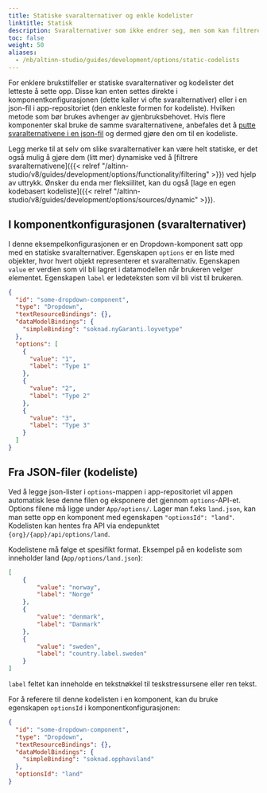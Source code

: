 ```yaml
---
title: Statiske svaralternativer og enkle kodelister
linktitle: Statisk
description: Svaralternativer som ikke endrer seg, men som kan filtreres
toc: false
weight: 50
aliases:
  - /nb/altinn-studio/guides/development/options/static-codelists
---
```


For enklere brukstilfeller er statiske svaralternativer og kodelister det letteste å sette opp. Disse kan enten settes direkte
i komponentkonfigurasjonen (dette kaller vi ofte svaralternativer) eller i en json-fil i
app-repositoriet (den enkleste formen for kodeliste). Hvilken metode som bør brukes avhenger av
gjenbruksbehovet. Hvis flere komponenter skal bruke de samme svaralternativene, anbefales det å
[putte svaralternativene i en json-fil](#fra-json-filer-kodeliste) og dermed gjøre den om til en kodeliste.

Legg merke til at selv om slike svaralternativer kan være helt statiske, er det også mulig å gjøre dem (litt mer) dynamiske
ved å [filtrere svaralternativene]({{< relref "/altinn-studio/v8/guides/development/options/functionality/filtering" >}}) ved hjelp av uttrykk. Ønsker du enda mer
fleksiilitet, kan du også [lage en egen kodebasert kodeliste]({{< relref "/altinn-studio/v8/guides/development/options/sources/dynamic" >}}).

## I komponentkonfigurasjonen (svaralternativer)

I denne eksempelkonfigurasjonen er en Dropdown-komponent satt opp med en statiske svaralternativer. Egenskapen `options` er en
liste med objekter, hvor hvert objekt representerer et svaralternativ. Egenskapen `value` er verdien som vil bli
lagret i datamodellen når brukeren velger elementet. Egenskapen `label` er ledeteksten som vil bli vist til brukeren.

```json {hl_lines=["8-21"]}
{
  "id": "some-dropdown-component",
  "type": "Dropdown",
  "textResourceBindings": {},
  "dataModelBindings": {
    "simpleBinding": "soknad.nyGaranti.loyvetype"
  },
  "options": [
    {
      "value": "1",
      "label": "Type 1"
    },
    {
      "value": "2",
      "label": "Type 2"
    },
    {
      "value": "3",
      "label": "Type 3"
    }
  ]
}
```

## Fra JSON-filer (kodeliste)

Ved å legge json-lister i `options`-mappen i app-repositoriet vil appen automatisk lese denne filen og eksponere det gjennom `options`-API-et.
Options filene må ligge under `App/options/`. Lager man f.eks `land.json`, kan man sette opp en komponent med egenskapen `"optionsId": "land"`.
Kodelisten kan hentes fra API via endepunktet `{org}/{app}/api/options/land`.


Kodelistene må følge et spesifikt format. Eksempel på en kodeliste som inneholder land (`App/options/land.json`):

```json
[
    {
        "value": "norway",
        "label": "Norge"
    },
    {
        "value": "denmark",
        "label": "Danmark"
    },
    {
        "value": "sweden",
        "label": "country.label.sweden"
    }
]
```

`label` feltet kan inneholde en tekstnøkkel til teskstressursene eller ren tekst.

For å referere til denne kodelisten i en komponent, kan du bruke egenskapen `optionsId` i komponentkonfigurasjonen:

```json {hl_lines=["8"]}
{
  "id": "some-dropdown-component",
  "type": "Dropdown",
  "textResourceBindings": {},
  "dataModelBindings": {
    "simpleBinding": "soknad.opphavsland"
  },
  "optionsId": "land"
}
```